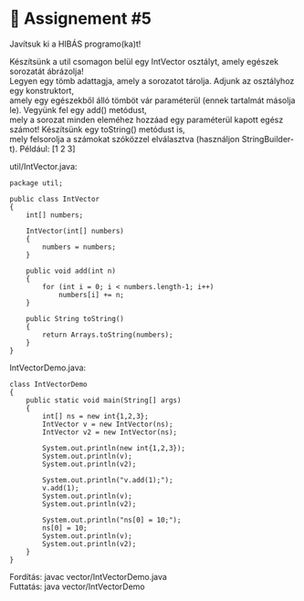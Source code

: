 # 📓 Assignement #5

Javítsuk ki a HIBÁS programo(ka)t!
  
Készítsünk a util csomagon belül egy IntVector osztályt, amely egészek sorozatát ábrázolja!  
Legyen egy tömb adattagja, amely a sorozatot tárolja. Adjunk az osztályhoz egy konstruktort,  
amely egy egészekből álló tömböt vár paraméterül (ennek tartalmát másolja le). Vegyünk fel egy add() metódust,  
mely a sorozat minden eleméhez hozzáad egy paraméterül kapott egész számot! Készítsünk egy toString() metódust is,  
mely felsorolja a számokat szóközzel elválasztva (használjon StringBuilder-t). Például: [1 2 3]  

util/IntVector.java:  

    package util;  
  
    public class IntVector   
    {  
        int[] numbers;  
  
        IntVector(int[] numbers)   
        {  
            numbers = numbers;  
        }  
  
        public void add(int n)  
        {  
            for (int i = 0; i < numbers.length-1; i++)  
                numbers[i] += n;  
        }  
  
        public String toString()   
        {  
            return Arrays.toString(numbers);  
        }  
    }

IntVectorDemo.java:  
  
    class IntVectorDemo
    {  
        public static void main(String[] args) 
        {  
            int[] ns = new int{1,2,3};  
            IntVector v = new IntVector(ns);  
            IntVector v2 = new IntVector(ns);  
  
            System.out.println(new int{1,2,3});  
            System.out.println(v);  
            System.out.println(v2);  
  
            System.out.println("v.add(1);");  
            v.add(1);  
            System.out.println(v);  
            System.out.println(v2);   

            System.out.println("ns[0] = 10;");  
            ns[0] = 10;  
            System.out.println(v);  
            System.out.println(v2);  
        }  
    }    

Fordítás: javac vector/IntVectorDemo.java  
Futtatás: java vector/IntVectorDemo
